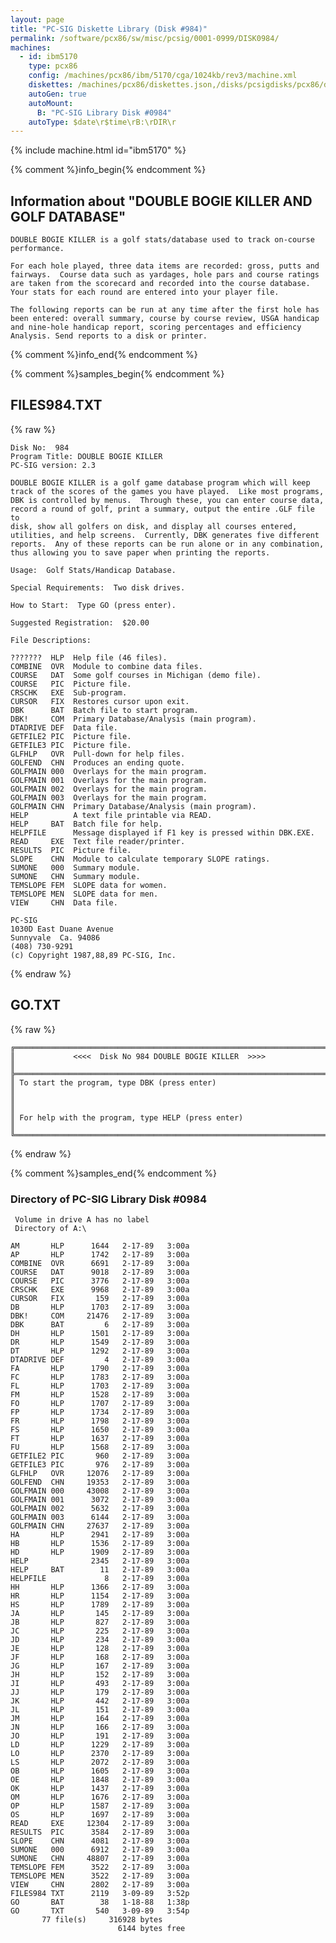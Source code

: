 ```yaml
---
layout: page
title: "PC-SIG Diskette Library (Disk #984)"
permalink: /software/pcx86/sw/misc/pcsig/0001-0999/DISK0984/
machines:
  - id: ibm5170
    type: pcx86
    config: /machines/pcx86/ibm/5170/cga/1024kb/rev3/machine.xml
    diskettes: /machines/pcx86/diskettes.json,/disks/pcsigdisks/pcx86/diskettes.json
    autoGen: true
    autoMount:
      B: "PC-SIG Library Disk #0984"
    autoType: $date\r$time\rB:\rDIR\r
---
```


{% include machine.html id="ibm5170" %}

{% comment %}info_begin{% endcomment %}

## Information about "DOUBLE BOGIE KILLER AND GOLF DATABASE"

    DOUBLE BOGIE KILLER is a golf stats/database used to track on-course
    performance.
    
    For each hole played, three data items are recorded: gross, putts and
    fairways.  Course data such as yardages, hole pars and course ratings
    are taken from the scorecard and recorded into the course database.
    Your stats for each round are entered into your player file.
    
    The following reports can be run at any time after the first hole has
    been entered: overall summary, course by course review, USGA handicap
    and nine-hole handicap report, scoring percentages and efficiency
    Analysis. Send reports to a disk or printer.
{% comment %}info_end{% endcomment %}

{% comment %}samples_begin{% endcomment %}

## FILES984.TXT

{% raw %}
```
Disk No:  984
Program Title: DOUBLE BOGIE KILLER
PC-SIG version: 2.3

DOUBLE BOGIE KILLER is a golf game database program which will keep
track of the scores of the games you have played.  Like most programs,
DBK is controlled by menus.  Through these, you can enter course data,
record a round of golf, print a summary, output the entire .GLF file to
disk, show all golfers on disk, and display all courses entered,
utilities, and help screens.  Currently, DBK generates five different
reports.  Any of these reports can be run alone or in any combination,
thus allowing you to save paper when printing the reports.

Usage:  Golf Stats/Handicap Database.

Special Requirements:  Two disk drives.

How to Start:  Type GO (press enter).

Suggested Registration:  $20.00

File Descriptions:

???????  HLP  Help file (46 files).
COMBINE  OVR  Module to combine data files.
COURSE   DAT  Some golf courses in Michigan (demo file).
COURSE   PIC  Picture file.
CRSCHK   EXE  Sub-program.
CURSOR   FIX  Restores cursor upon exit.
DBK      BAT  Batch file to start program.
DBK!     COM  Primary Database/Analysis (main program).
DTADRIVE DEF  Data file.
GETFILE2 PIC  Picture file.
GETFILE3 PIC  Picture file.
GLFHLP   OVR  Pull-down for help files.
GOLFEND  CHN  Produces an ending quote.
GOLFMAIN 000  Overlays for the main program.
GOLFMAIN 001  Overlays for the main program.
GOLFMAIN 002  Overlays for the main program.
GOLFMAIN 003  Overlays for the main program.
GOLFMAIN CHN  Primary Database/Analysis (main program).
HELP          A text file printable via READ.
HELP     BAT  Batch file for help.
HELPFILE      Message displayed if F1 key is pressed within DBK.EXE.
READ     EXE  Text file reader/printer.
RESULTS  PIC  Picture file.
SLOPE    CHN  Module to calculate temporary SLOPE ratings.
SUMONE   000  Summary module.
SUMONE   CHN  Summary module.
TEMSLOPE FEM  SLOPE data for women.
TEMSLOPE MEN  SLOPE data for men.
VIEW     CHN  Data file.

PC-SIG
1030D East Duane Avenue
Sunnyvale  Ca. 94086
(408) 730-9291
(c) Copyright 1987,88,89 PC-SIG, Inc.

```
{% endraw %}

## GO.TXT

{% raw %}
```
╔═════════════════════════════════════════════════════════════════════════╗
║             <<<<  Disk No 984 DOUBLE BOGIE KILLER  >>>>                 ║
╠═════════════════════════════════════════════════════════════════════════╣
║ To start the program, type DBK (press enter)                            ║
║                                                                         ║
║ For help with the program, type HELP (press enter)                      ║
╚═════════════════════════════════════════════════════════════════════════╝
```
{% endraw %}

{% comment %}samples_end{% endcomment %}

### Directory of PC-SIG Library Disk #0984

     Volume in drive A has no label
     Directory of A:\

    AM       HLP      1644   2-17-89   3:00a
    AP       HLP      1742   2-17-89   3:00a
    COMBINE  OVR      6691   2-17-89   3:00a
    COURSE   DAT      9018   2-17-89   3:00a
    COURSE   PIC      3776   2-17-89   3:00a
    CRSCHK   EXE      9968   2-17-89   3:00a
    CURSOR   FIX       159   2-17-89   3:00a
    DB       HLP      1703   2-17-89   3:00a
    DBK!     COM     21476   2-17-89   3:00a
    DBK      BAT         6   2-17-89   3:00a
    DH       HLP      1501   2-17-89   3:00a
    DR       HLP      1549   2-17-89   3:00a
    DT       HLP      1292   2-17-89   3:00a
    DTADRIVE DEF         4   2-17-89   3:00a
    FA       HLP      1790   2-17-89   3:00a
    FC       HLP      1783   2-17-89   3:00a
    FL       HLP      1703   2-17-89   3:00a
    FM       HLP      1528   2-17-89   3:00a
    FO       HLP      1707   2-17-89   3:00a
    FP       HLP      1734   2-17-89   3:00a
    FR       HLP      1798   2-17-89   3:00a
    FS       HLP      1650   2-17-89   3:00a
    FT       HLP      1637   2-17-89   3:00a
    FU       HLP      1568   2-17-89   3:00a
    GETFILE2 PIC       960   2-17-89   3:00a
    GETFILE3 PIC       976   2-17-89   3:00a
    GLFHLP   OVR     12076   2-17-89   3:00a
    GOLFEND  CHN     19353   2-17-89   3:00a
    GOLFMAIN 000     43008   2-17-89   3:00a
    GOLFMAIN 001      3072   2-17-89   3:00a
    GOLFMAIN 002      5632   2-17-89   3:00a
    GOLFMAIN 003      6144   2-17-89   3:00a
    GOLFMAIN CHN     27637   2-17-89   3:00a
    HA       HLP      2941   2-17-89   3:00a
    HB       HLP      1536   2-17-89   3:00a
    HD       HLP      1909   2-17-89   3:00a
    HELP              2345   2-17-89   3:00a
    HELP     BAT        11   2-17-89   3:00a
    HELPFILE             8   2-17-89   3:00a
    HH       HLP      1366   2-17-89   3:00a
    HR       HLP      1154   2-17-89   3:00a
    HS       HLP      1789   2-17-89   3:00a
    JA       HLP       145   2-17-89   3:00a
    JB       HLP       827   2-17-89   3:00a
    JC       HLP       225   2-17-89   3:00a
    JD       HLP       234   2-17-89   3:00a
    JE       HLP       128   2-17-89   3:00a
    JF       HLP       168   2-17-89   3:00a
    JG       HLP       167   2-17-89   3:00a
    JH       HLP       152   2-17-89   3:00a
    JI       HLP       493   2-17-89   3:00a
    JJ       HLP       179   2-17-89   3:00a
    JK       HLP       442   2-17-89   3:00a
    JL       HLP       151   2-17-89   3:00a
    JM       HLP       164   2-17-89   3:00a
    JN       HLP       166   2-17-89   3:00a
    JO       HLP       191   2-17-89   3:00a
    LD       HLP      1229   2-17-89   3:00a
    LO       HLP      2370   2-17-89   3:00a
    LS       HLP      2072   2-17-89   3:00a
    OB       HLP      1605   2-17-89   3:00a
    OE       HLP      1848   2-17-89   3:00a
    OK       HLP      1437   2-17-89   3:00a
    OM       HLP      1676   2-17-89   3:00a
    OP       HLP      1587   2-17-89   3:00a
    OS       HLP      1697   2-17-89   3:00a
    READ     EXE     12304   2-17-89   3:00a
    RESULTS  PIC      3584   2-17-89   3:00a
    SLOPE    CHN      4081   2-17-89   3:00a
    SUMONE   000      6912   2-17-89   3:00a
    SUMONE   CHN     48807   2-17-89   3:00a
    TEMSLOPE FEM      3522   2-17-89   3:00a
    TEMSLOPE MEN      3522   2-17-89   3:00a
    VIEW     CHN      2802   2-17-89   3:00a
    FILES984 TXT      2119   3-09-89   3:52p
    GO       BAT        38   1-18-88   1:38p
    GO       TXT       540   3-09-89   3:54p
           77 file(s)     316928 bytes
                            6144 bytes free
